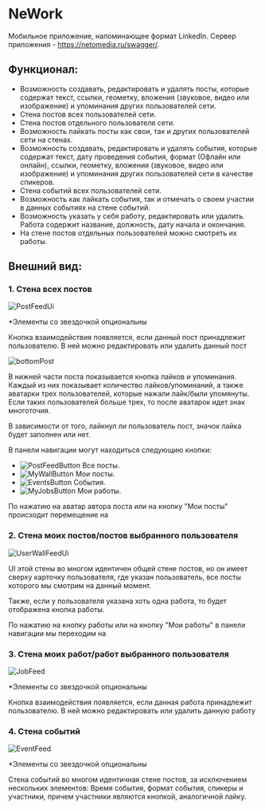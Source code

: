 # NeWork

Мобильное приложение, напоминающее формат LinkedIn. Сервер приложения - https://netomedia.ru/swagger/.

## Функционал:
* Возможность создавать, редактировать и удалять посты, которые содержат текст, ссылки, геометку, вложения (звуковое, видео или изображение) и упоминания других пользователей сети.
* Стена постов всех пользователей сети.
* Стена постов отдельного пользователя сети.
* Возможность лайкать посты как свои, так и других пользователей сети на стенах.
* Возможность создавать, редактировать и удалять события, которые содержат текст, дату проведения события, формат (Офлайн или онлайн), ссылки, геометку, вложения (звуковое, видео или изображение) и упоминания других пользователей сети в качестве спикеров.
* Стена событий всех пользователей сети.
* Возможность как лайкать события, так и отмечать о своем участии в данных событиях на стене событий.
* Возможность указать у себя работу, редактировать или удалить. Работа содержит название, должность, дату начала и окончания.
* На стене постов отдельных пользователей можно смотреть их работы.

## Внешний вид:

### 1. Стена всех постов

![PostFeedUi](https://user-images.githubusercontent.com/30876362/233847313-b444ac4f-b330-4c36-aece-8e06c905f032.PNG)

*Элементы со звездочкой опциональны

Кнопка взаимодействия появляется, если данный пост принадлежит пользователю. В ней можно редактировать или удалить данный пост

![bottomPost](https://user-images.githubusercontent.com/30876362/233846840-337bb26f-3892-4754-9124-2f52d5112468.PNG)

В нижней части поста показывается кнопка лайков и упоминания. Каждый из них показывает количество лайков/упоминаний, а также аватарки трех пользователей, 
которые нажали лайк/были упомянуты. Если таких пользователей больше трех, то после аватарок идет знак многоточия.

В зависимости от того, лайкнул ли пользователь пост, значок лайка будет заполнен или нет.

В панели навигации могут находиться следующию кнопки:
* ![PostFeedButton](https://user-images.githubusercontent.com/30876362/233847380-8c23eca6-6a99-4c16-9655-4207e990ae09.PNG) Все посты.
* ![MyWallButton](https://user-images.githubusercontent.com/30876362/233847419-e1f974b8-8498-4bd0-96c7-8c5fa024af62.PNG) Мои посты.
* ![EventsButton](https://user-images.githubusercontent.com/30876362/233847461-09ca4d4f-30f1-4560-8c20-daeb1381ade1.PNG) События.
* ![MyJobsButton](https://user-images.githubusercontent.com/30876362/233847509-2341131b-29cd-465d-8226-a04b1c563682.PNG) Мои работы.

По нажатию на аватар автора поста или на кнопку "Мои посты" происходит перемещение на

### 2. Стена моих постов/постов выбранного пользователя

![UserWallFeedUi](https://user-images.githubusercontent.com/30876362/233847779-ff6d911c-401a-4de7-934b-80c182a33d1b.PNG)

UI этой стены во многом идентичен общей стене постов, но он имеет сверху карточку пользователя, где указан пользователь, все посты которого мы смотрим на данный момент.

Также, если у пользователя указана хоть одна работа, то будет отображена кнопка работы.

По нажатию на кнопку работы или на кнопку "Мои работы" в панели навигации мы переходим на

### 3. Стена моих работ/работ выбранного пользователя 

![JobFeed](https://user-images.githubusercontent.com/30876362/233848248-a1fec337-0601-4848-ab3c-05da0efb1701.PNG)

*Элементы со звездочкой опциональны

Кнопка взаимодействия появляется, если данная работа принадлежит пользователю. В ней можно редактировать или удалить данную работу

### 4. Стена событий

![EventFeed](https://user-images.githubusercontent.com/30876362/233848758-5f2869ad-e51c-4e4a-9748-b2934a3760ff.PNG)

*Элементы со звездочкой опциональны

Стена событий во многом идентичная стене постов, за исключением нескольких элементов: Время события, формат события, спикеры и участники, причем участники являются кнопкой, аналогичной лайку.






